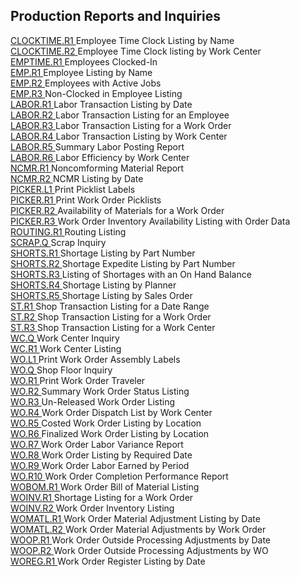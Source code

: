 ##  Production Reports and Inquiries

<PageHeader />

[ CLOCKTIME.R1 ](CLOCKTIME-R1/README.md) Employee Time Clock Listing by Name   
[ CLOCKTIME.R2 ](CLOCKTIME-R2/README.md) Employee Time Clock listing by Work Center   
[ EMPTIME.R1 ](EMPTIME-R1/README.md) Employees Clocked-In   
[ EMP.R1 ](EMP-R1/README.md) Employee Listing by Name   
[ EMP.R2 ](EMP-R2/README.md) Employees with Active Jobs   
[ EMP.R3 ](EMP-R3/README.md) Non-Clocked in Employee Listing   
[ LABOR.R1 ](LABOR-R1/README.md) Labor Transaction Listing by Date   
[ LABOR.R2 ](LABOR-R2/README.md) Labor Transaction Listing for an Employee   
[ LABOR.R3 ](LABOR-R3/README.md) Labor Transaction Listing for a Work Order   
[ LABOR.R4 ](LABOR-R4/README.md) Labor Transaction Listing by Work Center   
[ LABOR.R5 ](LABOR-R5/README.md) Summary Labor Posting Report   
[ LABOR.R6 ](LABOR-R6/README.md) Labor Efficiency by Work Center   
[ NCMR.R1 ](NCMR-R1/README.md) Noncomforming Material Report   
[ NCMR.R2 ](NCMR-R2/README.md) NCMR Listing by Date   
[ PICKER.L1 ](PICKER-L1/README.md) Print Picklist Labels   
[ PICKER.R1 ](PICKER-R1/README.md) Print Work Order Picklists   
[ PICKER.R2 ](PICKER-R2/README.md) Availability of Materials for a Work Order   
[ PICKER.R3 ](PICKER-R3/README.md) Work Order Inventory Availability Listing with Order Data   
[ ROUTING.R1 ](ROUTING-R1/README.md) Routing Listing   
[ SCRAP.Q ](SCRAP-Q/README.md) Scrap Inquiry   
[ SHORTS.R1 ](SHORTS-R1/README.md) Shortage Listing by Part Number   
[ SHORTS.R2 ](SHORTS-R2/README.md) Shortage Expedite Listing by Part Number   
[ SHORTS.R3 ](SHORTS-R3/README.md) Listing of Shortages with an On Hand Balance   
[ SHORTS.R4 ](SHORTS-R4/README.md) Shortage Listing by Planner   
[ SHORTS.R5 ](SHORTS-R5/README.md) Shortage Listing by Sales Order   
[ ST.R1 ](ST-R1/README.md) Shop Transaction Listing for a Date Range   
[ ST.R2 ](ST-R2/README.md) Shop Transaction Listing for a Work Order   
[ ST.R3 ](ST-R3/README.md) Shop Transaction Listing for a Work Center   
[ WC.Q ](WC-Q/README.md) Work Center Inquiry   
[ WC.R1 ](WC-R1/README.md) Work Center Listing   
[ WO.L1 ](WO-L1/README.md) Print Work Order Assembly Labels   
[ WO.Q ](WO-Q/README.md) Shop Floor Inquiry   
[ WO.R1 ](WO-R1/README.md) Print Work Order Traveler   
[ WO.R2 ](WO-R2/README.md) Summary Work Order Status Listing   
[ WO.R3 ](WO-R3/README.md) Un-Released Work Order Listing   
[ WO.R4 ](WO-R4/README.md) Work Order Dispatch List by Work Center   
[ WO.R5 ](WO-R5/README.md) Costed Work Order Listing by Location   
[ WO.R6 ](WO-R6/README.md) Finalized Work Order Listing by Location   
[ WO.R7 ](WO-R7/README.md) Work Order Labor Variance Report   
[ WO.R8 ](WO-R8/README.md) Work Order Listing by Required Date   
[ WO.R9 ](WO-R9/README.md) Work Order Labor Earned by Period   
[ WO.R10 ](WO-R10/README.md) Work Order Completion Performance Report   
[ WOBOM.R1 ](WOBOM-R1/README.md) Work Order Bill of Material Listing   
[ WOINV.R1 ](WOINV-R1/README.md) Shortage Listing for a Work Order   
[ WOINV.R2 ](WOINV-R2/README.md) Work Order Inventory Listing   
[ WOMATL.R1 ](WOMATL-R1/README.md) Work Order Material Adjustment Listing by Date   
[ WOMATL.R2 ](WOMATL-R2/README.md) Work Order Material Adjustments by Work Order   
[ WOOP.R1 ](WOOP-R1/README.md) Work Order Outside Processing Adjustments by Date   
[ WOOP.R2 ](WOOP-R2/README.md) Work Order Outside Processing Adjustments by WO   
[ WOREG.R1 ](../../../rover/GL-OVERVIEW/GL-REPORT/WOREG-R1) Work Order Register Listing by Date   
  
<badge text= "Version 8.10.57" vertical="middle" />

<PageFooter />